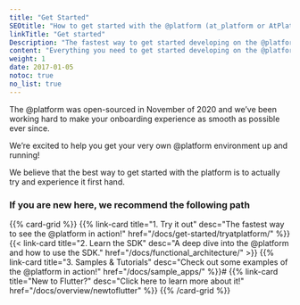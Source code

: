 ```yaml
---
title: "Get Started"
SEOtitle: "How to get started with the @platform (at_platform or AtPlatform)"
linkTitle: "Get started"
Description: "The fastest way to get started developing on the @platform"
content: "Everything you need to get started developing on the @platform"
weight: 1
date: 2017-01-05
notoc: true
no_list: true
---
```



The @platform was open-sourced in November of 2020 and we’ve been working hard to make your onboarding experience as smooth as possible ever since.

We’re excited to help you get your very own @platform environment up and running!

We believe that the best way to get started with the platform is to actually try and experience it first hand.

### If you are new here, we recommend the following path
{{% card-grid %}}
{{% link-card title="1. Try it out" desc="The fastest way to see the @platform in action!" href="/docs/get-started/tryatplatform/" %}}
{{< link-card title="2. Learn the SDK" desc="A deep dive into the @platform and how to use the SDK." href="/docs/functional_architecture/" >}}
{{% link-card title="3. Samples & Tutorials" desc="Check out some examples of the @platform in action!" href="/docs/sample_apps/" %}}#
{{% link-card title="New to Flutter?" desc="Click here to learn more about it!" href="/docs/overview/newtoflutter" %}}
{{% /card-grid %}}

